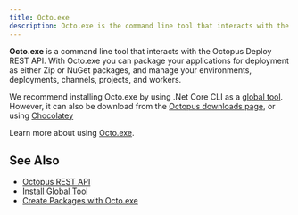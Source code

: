 ```yaml
---
title: Octo.exe
description: Octo.exe is the command line tool that interacts with the Octopus REST API
---
```


**Octo.exe** is a command line tool that interacts with the Octopus Deploy REST API. With Octo.exe you can package your applications for deployment as either Zip or NuGet packages, and manage your environments, deployments, channels, projects, and workers.

We recommend installing Octo.exe by using .Net Core CLI as a [global tool](/docs/octopus-rest-api/octo.exe-command-line/install-global-tool.md). However, it can also be download from the [Octopus downloads page](https://octopus.com/downloads), or using [Chocolatey](https://chocolatey.org/packages/OctopusTools)

Learn more about using [Octo.exe](/docs/octopus-rest-api/octo.exe-command-line/index.md).

## See Also

- [Octopus REST API](/docs/octopus-concepts/api.md)
- [Install Global Tool](/docs/octopus-rest-api/octo.exe-command-line/install-global-tool.md)
- [Create Packages with Octo.exe](/docs/packaging-applications/create-packages/octo.exe.md)

